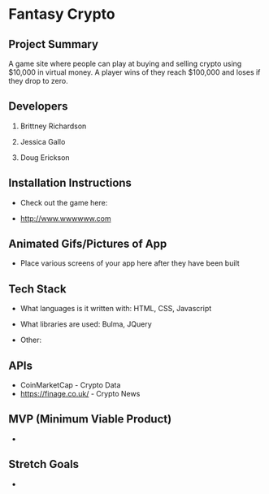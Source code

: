 # Fantasy Crypto


## Project Summary

A game site where people can play at buying and selling crypto using $10,000 in virtual money. A player wins of they reach $100,000 and loses if they drop to zero.

## Developers

1. Brittney Richardson

2. Jessica Gallo

3. Doug Erickson

## Installation Instructions

- Check out the game here:

- http://www.wwwwww.com


## Animated Gifs/Pictures of App

- Place various screens of your app here after they have been built

## Tech Stack

- What languages is it written with: HTML, CSS, Javascript

- What libraries are used: Bulma, JQuery

- Other: 


## APIs

- CoinMarketCap - Crypto Data
- https://finage.co.uk/ - Crypto News


## MVP (Minimum Viable Product)

- 


## Stretch Goals

-
